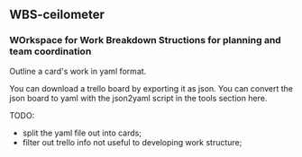 ## WBS-ceilometer

### WOrkspace for Work Breakdown Structions for planning and team coordination

Outline a card's work in yaml format.

You can download a trello board by exporting it as json.
You can convert the json board to yaml with the json2yaml script in the tools section here.

TODO:
  - split the yaml file out into cards;
  - filter out trello info not useful to developing work structure;



